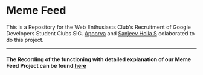 # Meme Feed
This is a Repository for the Web Enthusiasts Club's Recruitment of Google Developers Student Clubs SIG. [Apoorva](https://github.com/imApoorva36) and [Sanjeev Holla S](https://github.com/sanjeevholla26) colaborated to do this project.

---
#### The Recording of the functioning with detailed explanation of our Meme Feed Project can be found [here](https://drive.google.com/file/d/17x2AKoKNZJsnR0dy-kuKwXmVDm2xRpu4/view?usp=sharing)


